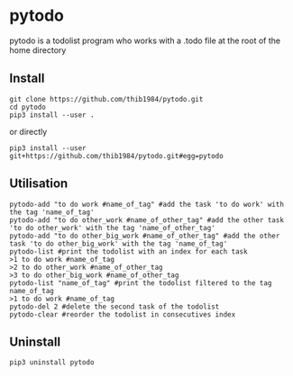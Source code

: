 # pytodo

pytodo is a todolist program who works with a .todo file at the root of the home directory

## Install

```
git clone https://github.com/thib1984/pytodo.git
cd pytodo
pip3 install --user .
```
or directly
```
pip3 install --user git+https://github.com/thib1984/pytodo.git#egg=pytodo
```

## Utilisation

```
pytodo-add "to do work #name_of_tag" #add the task 'to do work' with the tag 'name_of_tag'
pytodo-add "to do other_work #name_of_other_tag" #add the other task 'to do other_work' with the tag 'name_of_other_tag'
pytodo-add "to do other_big_work #name_of_other_tag" #add the other task 'to do other_big_work' with the tag 'name_of_tag'
pytodo-list #print the todolist with an index for each task
>1 to do work #name_of_tag
>2 to do other_work #name_of_other_tag
>3 to do other_big_work #name_of_other_tag
pytodo-list "name_of_tag" #print the todolist filtered to the tag name_of_tag
>1 to do work #name_of_tag
pytodo-del 2 #delete the second task of the todolist
pytodo-clear #reorder the todolist in consecutives index
```

## Uninstall

```
pip3 uninstall pytodo
```
